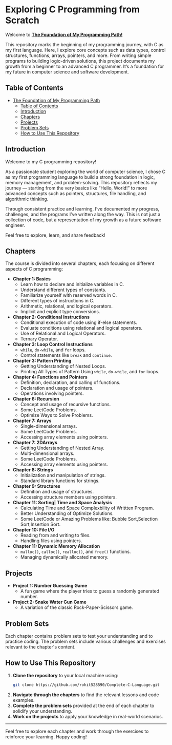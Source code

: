 # Exploring C Programming from Scratch

Welcome to [**The Foundation of My Programming Path!**](https://github.com/rohit528590/Complete-C-Language.git)

This repository marks the beginning of my programming journey, with C as my first language. Here, I explore core concepts such as data types, control structures, functions, arrays, pointers, and more. From writing simple programs to building logic-driven solutions, this project documents my growth from a beginner to an advanced C programmer. It’s a foundation for my future in computer science and software development.

## Table of Contents

- [The Foundation of My Programming Path](#exploring-c-programming-from-scratch)
  - [Table of Contents](#table-of-contents)
  - [Introduction](#introduction)
  - [Chapters](#chapters)
  - [Projects](#projects)
  - [Problem Sets](#problem-sets)
  - [How to Use This Repository](#how-to-use-this-repository)

## Introduction

Welcome to my C programming repository!

As a passionate student exploring the world of computer science, I chose C as my first programming language to build a strong foundation in logic, memory management, and problem-solving. This repository reflects my journey — starting from the very basics like “Hello, World!” to more advanced concepts such as pointers, structures, file handling, and algorithmic thinking.

Through consistent practice and learning, I’ve documented my progress, challenges, and the programs I’ve written along the way. This is not just a collection of code, but a representation of my growth as a future software engineer.

Feel free to explore, learn, and share feedback!

## Chapters

The course is divided into several chapters, each focusing on different aspects of C programming:

- **Chapter 1: Basics**
  - Learn how to declare and initialize variables in C.
  - Understand different types of constants.
  - Familiarize yourself with reserved words in C.
  - Different types of instructions in C.
  - Arithmetic, relational, and logical operators.
  - Implicit and explicit type conversions.
- **Chapter 2: Conditional Instructions**
  - Conditional execution of code using if-else statements.
  - Evaluate conditions using relational and logical operators.
  - Use of Relational and Logical Operators.
  - Ternary Operator.
- **Chapter 3: Loop Control Instructions**
  - `while`, `do-while`, and `for` loops.
  - Control statements like `break` and `continue`.
- **Chapter 3: Pattern Printing**
  - Getting Understanding of Nested Loops.
  - Printing All Types of Pattern Using `while`, `do-while`, and `for` loops.
- **Chapter 4: Functions and Pointers**
  - Definition, declaration, and calling of functions.
  - Declaration and usage of pointers.
  - Operations involving pointers.
- **Chapter 6: Recursion**
  - Concept and usage of recursive functions.
  - Some LeetCode Problems.
  - Optimize Ways to Solve Problems.
- **Chapter 7: Arrays**
  - Single-dimensional arrays.
  - Some LeetCode Problems.
  - Accessing array elements using pointers.
- **Chapter 7: 2DArrays**
  - Getting Understanding of Nested Array.
  - Multi-dimensional arrays.
  - Some LeetCode Problems.
  - Accessing array elements using pointers.
- **Chapter 8: Strings**
  - Initialization and manipulation of strings.
  - Standard library functions for strings.
- **Chapter 9: Structures**
  - Definition and usage of structures.
  - Accessing structure members using pointers.
- **Chapter 11: Sorting| Time and Space Analysis**
  - Calculating Time and Space Complexbility of Writtten Program.
  - Better Understanding of Optimize Solutions.
  - Some LeetCode or Amazing Problems like: Bubble Sort,Selection Sort,Insertion Sort.
- **Chapter 10: File I/O**
  - Reading from and writing to files.
  - Handling files using pointers.
- **Chapter 11: Dynamic Memory Allocation**
  - `malloc()`, `calloc()`, `realloc()`, and `free()` functions.
  - Managing dynamically allocated memory.

## Projects

- **Project 1: Number Guessing Game**
  - A fun game where the player tries to guess a randomly generated number.
- **Project 2: Snake Water Gun Game**
  - A variation of the classic Rock-Paper-Scissors game.

## Problem Sets

Each chapter contains problem sets to test your understanding and to practice coding. The problem sets include various challenges and exercises relevant to the chapter's content.

## How to Use This Repository

1. **Clone the repository** to your local machine using:
   ```sh
   git clone https://github.com/rohit528590/Complete-C-Language.git
   ```
2. **Navigate through the chapters** to find the relevant lessons and code examples.
3. **Complete the problem sets** provided at the end of each chapter to solidify your understanding.
4. **Work on the projects** to apply your knowledge in real-world scenarios.

---

Feel free to explore each chapter and work through the exercises to reinforce your learning. Happy coding!
